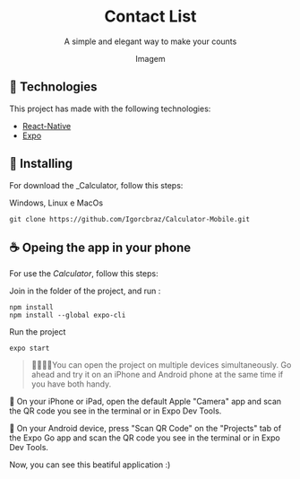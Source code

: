 <!-- Logo -->
<div align="center">
  <h1>Contact List</h1>
  <p>A simple and elegant way to make your counts</p>
</div>

<div align="center">
  Imagem
</div>

## 🧪 Technologies

This project has made with the following technologies:
- [React-Native](https://reactnative.dev/)
- [Expo](https://expo.dev/)

## 🚀 Installing

For download the _Calculator, follow this steps:

Windows, Linux e MacOs
```
git clone https://github.com/Igorcbraz/Calculator-Mobile.git
```

## ☕ Opeing the app in your phone 

For use the _Calculator_, follow this steps:

Join in the folder of the project, and run :
```
npm install
npm install --global expo-cli
```
Run the project
```
expo start
```

> 👨‍👩‍👧‍👧You can open the project on multiple devices simultaneously. Go ahead and try it on an iPhone and Android phone at the same time if you have both handy.

🍎 On your iPhone or iPad, open the default Apple "Camera" app and scan the QR code you see in the terminal or in Expo Dev Tools.

🤖 On your Android device, press "Scan QR Code" on the "Projects" tab of the Expo Go app and scan the QR code you see in the terminal or in Expo Dev Tools.

Now, you can see this beatiful application :)


